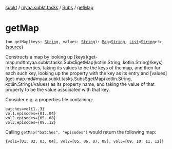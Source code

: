 [subkt](../../index.md) / [myaa.subkt.tasks](../index.md) / [Subs](index.md) / [getMap](./get-map.md)

# getMap

`fun getMap(keys: `[`String`](https://kotlinlang.org/api/latest/jvm/stdlib/kotlin/-string/index.html)`, values: `[`String`](https://kotlinlang.org/api/latest/jvm/stdlib/kotlin/-string/index.html)`): `[`Map`](https://kotlinlang.org/api/latest/jvm/stdlib/kotlin.collections/-map/index.html)`<`[`String`](https://kotlinlang.org/api/latest/jvm/stdlib/kotlin/-string/index.html)`, `[`List`](https://kotlinlang.org/api/latest/jvm/stdlib/kotlin.collections/-list/index.html)`<`[`String`](https://kotlinlang.org/api/latest/jvm/stdlib/kotlin/-string/index.html)`>!>` [(source)](https://github.com/Myaamori/SubKt/blob/0.1.8/src/main/kotlin/myaa/subkt/tasks/plugin.kt#L632)

Constructs a map by looking up [keys](get-map.md#myaa.subkt.tasks.Subs$getMap(kotlin.String, kotlin.String)/keys) in the properties, taking
its values to be the keys of the map, and then for each such key,
looking up the property with the key as its entry and [values](get-map.md#myaa.subkt.tasks.Subs$getMap(kotlin.String, kotlin.String)/values)
as its property name, and taking the value of that property
to be the value associated with that key.

Consider e.g. a properties file containing:

```
batches=vol{1..3}
vol1.episodes={01..04}
vol2.episodes={05..08}
vol3.episodes={09..12}
```

Calling `getMap("batches", "episodes")` would return the following map:

```
{vol1=[01, 02, 03, 04], vol2=[05, 06, 07, 08], vol3=[09, 10, 11, 12]}
```

